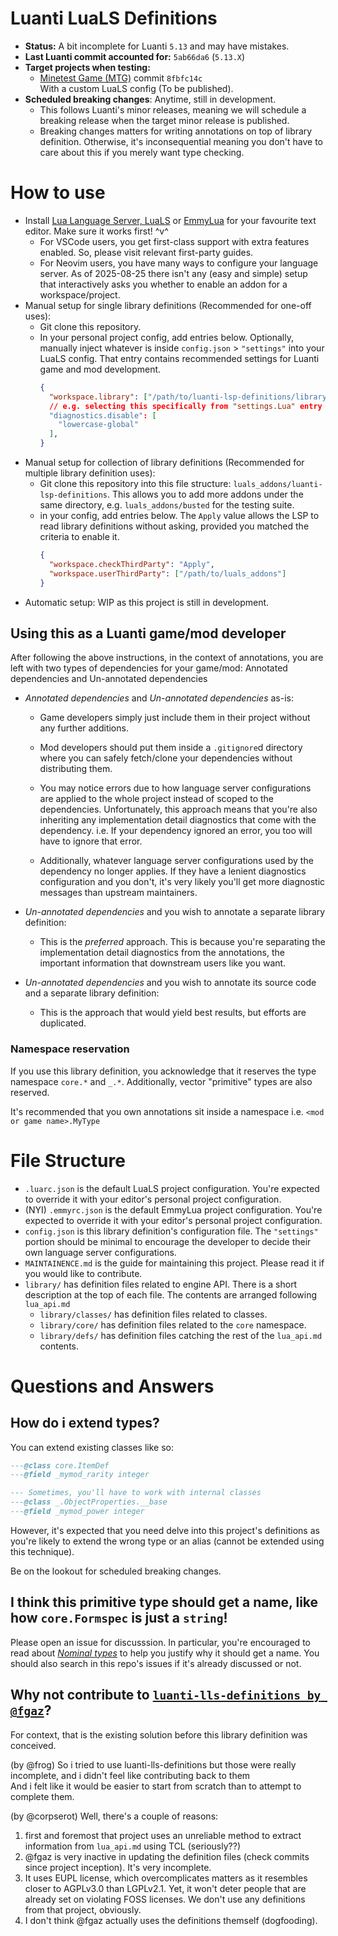# Luanti LuaLS Definitions
- **Status:** A bit incomplete for Luanti `5.13` and may have mistakes.
- **Last Luanti commit accounted for:** `5ab66da6` (`5.13.X`)
- **Target projects when testing:**
  - [Minetest Game (MTG)](https://github.com/luanti-org/minetest_game) commit `8fbfc14c`\
    With a custom LuaLS config (To be published).
- **Scheduled breaking changes**: Anytime, still in development.
  - This follows Luanti's minor releases, meaning we will schedule a breaking release when the target minor release is published.
  - Breaking changes matters for writing annotations on top of library definition. Otherwise, it's inconsequential meaning you don't have to care about this if you merely want type checking.

# How to use
- Install [Lua Language Server, LuaLS](https://luals.github.io/) or [EmmyLua](https://github.com/EmmyLuaLs/emmylua-analyzer-rust) for your favourite text editor. Make sure it works first! ^v^
  - For VSCode users, you get first-class support with extra features enabled. So, please visit relevant first-party guides.
  - For Neovim users, you have many ways to configure your language server. As of 2025-08-25 there isn't any (easy and simple) setup that interactively asks you whether to enable an addon for a workspace/project.
- Manual setup for single library definitions (Recommended for one-off uses):
  - Git clone this repository.
  - In your personal project config, add entries below. Optionally, manually inject whatever is inside `config.json` > `"settings"` into your LuaLS config. That entry contains recommended settings for Luanti game and mod development.
    ```json
    {
      "workspace.library": ["/path/to/luanti-lsp-definitions/library"],
      // e.g. selecting this specifically from "settings.Lua" entry in config.json:
      "diagnostics.disable": [
        "lowercase-global"
      ],
    }
    ```
- Manual setup for collection of library definitions (Recommended for multiple library definition uses):
  - Git clone this repository into this file structure: `luals_addons/luanti-lsp-definitions`. This allows you to add more addons under the same directory, e.g. `luals_addons/busted` for the testing suite.
  - in your config, add entries below. The `Apply` value allows the LSP to read library definitions without asking, provided you matched the criteria to enable it.
    ```json
    {
      "workspace.checkThirdParty": "Apply",
      "workspace.userThirdParty": ["/path/to/luals_addons"]
    }
    ```
- Automatic setup: WIP as this project is still in development.

## Using this as a Luanti game/mod developer
After following the above instructions, in the context of annotations, you are left with two types of dependencies for your game/mod: Annotated dependencies and Un-annotated dependencies

- *Annotated dependencies* and *Un-annotated dependencies* as-is:
  - Game developers simply just include them in their project without any further additions.

  - Mod developers should put them inside a `.gitignore`d directory where you can safely fetch/clone your dependencies without distributing them.

  - You may notice errors due to how language server configurations are applied to the whole project instead of scoped to the dependencies. Unfortunately, this approach means that you're also inheriting any implementation detail diagnostics that come with the dependency. i.e. If your dependency ignored an error, you too will have to ignore that error.

  - Additionally, whatever language server configurations used by the dependency no longer applies. If they have a lenient diagnostics configuration and you don't, it's very likely you'll get more diagnostic messages than upstream maintainers.

- *Un-annotated dependencies* and you wish to annotate a separate library definition:
  - This is the *preferred* approach. This is because you're separating the implementation detail diagnostics from the annotations, the important information that downstream users like you want.

- *Un-annotated dependencies* and you wish to annotate its source code and a separate library definition:
  - This is the approach that would yield best results, but efforts are duplicated.


### Namespace reservation
If you use this library definition, you acknowledge that it reserves the type namespace `core.*` and `_.*`. Additionally, vector "primitive" types are also reserved.

It's recommended that you own annotations sit inside a namespace i.e. `<mod or game name>.MyType`

# File Structure
- `.luarc.json` is the default LuaLS project configuration. You're expected to override it with your editor's personal project configuration.
- (NYI) `.emmyrc.json` is the default EmmyLua project configuration. You're expected to override it with your editor's personal project configuration.
- `config.json` is this library definition's configuration file. The `"settings"` portion should be minimal to encourage the developer to decide their own language server configurations.
- `MAINTAINENCE.md` is the guide for maintaining this project. Please read it if you would like to contribute.
- `library/` has definition files related to engine API. There is a short description at the top of each file. The contents are arranged following `lua_api.md`
  - `library/classes/` has definition files related to classes.
  - `library/core/` has definition files related to the `core` namespace.
  - `library/defs/` has definition files catching the rest of the `lua_api.md` contents.

# Questions and Answers
## How do i extend types?
You can extend existing classes like so:
```lua
---@class core.ItemDef
---@field _mymod_rarity integer

--- Sometimes, you'll have to work with internal classes
---@class _.ObjectProperties.__base
---@field _mymod_power integer
```

However, it's expected that you need delve into this project's definitions as you're likely to extend the wrong type or an alias (cannot be extended using this technique).

Be on the lookout for scheduled breaking changes.

## I think this primitive type should get a name, like how `core.Formspec` is just a `string`!
Please open an issue for discusssion. In particular, you're encouraged to read about [*Nominal types*](https://github.com/corpserot/luanti_lsp_definitions/blob/master/MAINTENANCE.md#nominal-types) to help you justify why it should get a name. You should also search in this repo's issues if it's already discussed or not.

## Why not contribute to [`luanti-lls-definitions by @fgaz`](https://codeberg.org/fgaz/luanti-lls-definitions)?
For context, that is the existing solution before this library definition was conceived.

(by @frog) So i tried to use luanti-lls-definitions but those were really incomplete, and i didn't feel like contributing back to them\
And i felt like it would be easier to start from scratch than to attempt to complete them.

(by @corpserot) Well, there's a couple of reasons:
1. first and foremost that project uses an unreliable method to extract information from `lua_api.md` using TCL (seriously??)
2. @fgaz is very inactive in updating the definition files (check commits since project inception). It's very incomplete.
3. It uses EUPL license, which overcomplicates matters as it resembles closer to AGPLv3.0 than LGPLv2.1. Yet, it won't deter people that are already set on violating FOSS licenses. We don't use any definitions from that project, obviously.
4. I don't think @fgaz actually uses the definitions themself (dogfooding).